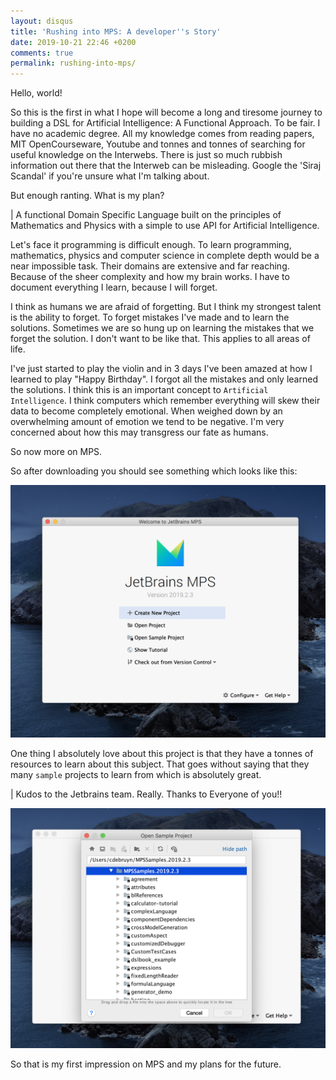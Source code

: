 ```yaml
---
layout: disqus
title: 'Rushing into MPS: A developer''s Story'
date: 2019-10-21 22:46 +0200
comments: true
permalink: rushing-into-mps/
---
```


Hello, world!

So this is the first in what I hope will become a long and tiresome journey to building a DSL for Artificial Intelligence: A Functional Approach.
To be fair. I have no academic degree. All my knowledge comes from reading papers, MIT OpenCourseware, Youtube and tonnes and tonnes of searching for useful knowledge on the Interwebs. There is just so much rubbish information out there that the Interweb can be misleading. Google the 'Siraj Scandal' if you're unsure what I'm talking about.

But enough ranting. What is my plan?

| A functional Domain Specific Language built on the principles of Mathematics and Physics with a simple to use API for Artificial Intelligence.

Let's face it programming is difficult enough. To learn programming, mathematics, physics and computer science in complete depth would be a near impossible task. Their domains are extensive and far reaching. Because of the sheer complexity and how my brain works. I have to document everything I learn, because I will forget.

I think as humans we are afraid of forgetting. But I think my strongest talent is the ability to forget. To forget mistakes I've made and to learn the solutions. Sometimes we are so hung up on learning the mistakes that we forget the solution. I don't want to be like that. This applies to all areas of life.

I've just started to play the violin and in 3 days I've been amazed at how I learned to play "Happy Birthday". I forgot all the mistakes and only learned the solutions. I think this is an important concept to `Artificial Intelligence`. I think computers which remember everything will skew their data to become completely emotional. When weighed down by an overwhelming amount of emotion we tend to be negative. I'm very concerned about how this may transgress our fate as humans.

So now more on MPS.

So after downloading you should see something which looks like this:

![MPS Intro](assets/images/MPS/01/mps-intro-screen.png)

One thing I absolutely love about this project is that they have a tonnes of resources to learn about this subject. That goes without saying that they many `sample` projects to learn from which is absolutely great.

| Kudos to the Jetbrains team. Really. Thanks to Everyone of you!!

![MPS Samples](assets/images/MPS/01/mps-samples.png)

So that is my first impression on MPS and my plans for the future.
